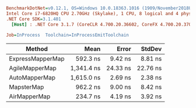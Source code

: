 ``` ini

BenchmarkDotNet=v0.12.1, OS=Windows 10.0.18363.1016 (1909/November2018Update/19H2)
Intel Core i7-6820HQ CPU 2.70GHz (Skylake), 1 CPU, 8 logical and 4 physical cores
.NET Core SDK=3.1.401
  [Host] : .NET Core 3.1.7 (CoreCLR 4.700.20.36602, CoreFX 4.700.20.37001), X64 RyuJIT

Job=InProcess  Toolchain=InProcessEmitToolchain  

```
|           Method |       Mean |    Error |   StdDev |
|----------------- |-----------:|---------:|---------:|
| ExpressMapperMap |   592.3 ns |  9.42 ns |  8.81 ns |
|   AgileMapperMap | 1,341.4 ns | 24.33 ns | 22.76 ns |
|    AutoMapperMap | 1,615.0 ns |  2.69 ns |  2.38 ns |
|       MapsterMap |   962.2 ns |  9.00 ns |  8.42 ns |
|     AirMapperMap |   234.7 ns |  4.19 ns |  3.92 ns |
